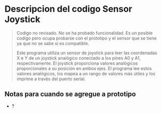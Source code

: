 Descripcion del codigo Sensor Joystick
========
> Codigo no revisado.
> No se ha probado funcionalidad. Es un posible codigo pero ocupa probarse con el prototipo y el sensor que se tiene ya que no se sabe si es compatible.
> 
> Este programa utiliza un sensor de joystick para leer las coordenadas X e Y de un joystick analógico conectado a los pines A0 y A1, respectivamente. El joystick proporciona valores analógicos proporcionales a su posición en ambos ejes. El programa lee estos valores analógicos, los mapea a un rango de valores más útiles y los imprime a través del puerto serial.

## Notas para cuando se agregue a prototipo
- ?
